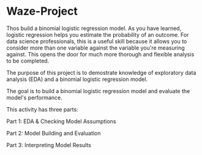 # Waze-Project

Thos build a binomial logistic regression model. As you have learned, logistic regression helps you estimate the probability of an outcome. For data science professionals, this is a useful skill because it allows you to consider more than one variable against the variable you're measuring against. This opens the door for much more thorough and flexible analysis to be completed.

The purpose of this project is to demostrate knowledge of exploratory data analysis (EDA) and a binomial logistic regression model.

The goal is to build a binomial logistic regression model and evaluate the model's performance.

This activity has three parts:

Part 1: EDA & Checking Model Assumptions

Part 2: Model Building and Evaluation

Part 3: Interpreting Model Results


